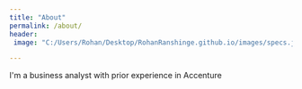 ```yaml
---
title: "About"
permalink: /about/
header:
 image: "C:/Users/Rohan/Desktop/RohanRanshinge.github.io/images/specs.jpg"

---
```


I'm a business analyst with prior experience in Accenture
